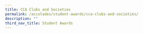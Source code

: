 ```yaml
---
title: CCA Clubs and Societies
permalink: /accolades/student-awards/cca-clubs-and-societies/
description: ""
third_nav_title: Student Awards
---
```

